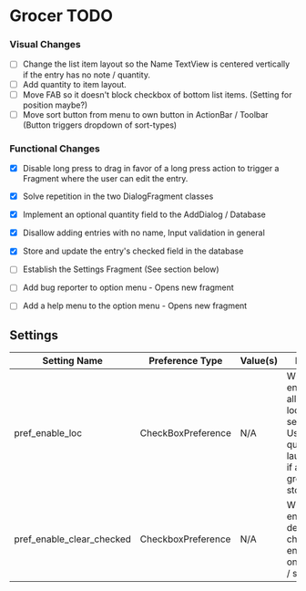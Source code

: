 # Grocer TODO
  
### Visual Changes
- [ ] Change the list item layout so the Name TextView is centered vertically if the entry has no note / quantity.
- [ ] Add quantity to item layout.
- [ ] Move FAB so it doesn't block checkbox of bottom list items. (Setting for position maybe?)
- [ ] Move sort button from menu to own button in ActionBar / Toolbar (Button triggers dropdown of sort-types)

### Functional Changes
- [x] Disable long press to drag in favor of a long press action to trigger a Fragment where the user can edit the entry.
- [x] Solve repetition in the two DialogFragment classes
- [x] Implement an optional quantity field to the AddDialog / Database
- [x] Disallow adding entries with no name, Input validation in general
- [x] Store and update the entry's checked field in the database
- [ ] Establish the Settings Fragment (See section below)
- [ ] Add bug reporter to option menu - Opens new fragment
- [ ] Add a help menu to the option menu - Opens new fragment
  
    
  


## Settings

| Setting Name | Preference Type | Value(s) | Desc. |
| ------------ | --------------- | -------- | ----- |
| pref_enable_loc | CheckBoxPreference | N/A | When enabled, allows location services. Used for quick launching if at grocery store. |
| pref_enable_clear_checked | CheckboxPreference | N/A | When enabled, deletes checked entries on reload / sort. |
